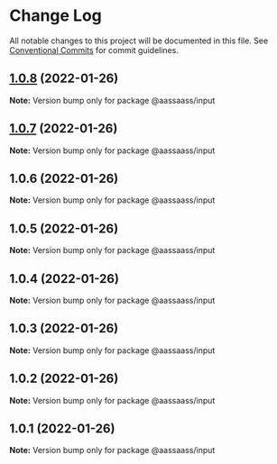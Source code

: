 # Change Log

All notable changes to this project will be documented in this file.
See [Conventional Commits](https://conventionalcommits.org) for commit guidelines.

## [1.0.8](https://github.com/har-sargis/lerna/compare/@aassaass/input@1.0.7...@aassaass/input@1.0.8) (2022-01-26)

**Note:** Version bump only for package @aassaass/input





## [1.0.7](https://github.com/har-sargis/lerna/compare/@aassaass/input@1.0.6...@aassaass/input@1.0.7) (2022-01-26)

**Note:** Version bump only for package @aassaass/input





## 1.0.6 (2022-01-26)

**Note:** Version bump only for package @aassaass/input





## 1.0.5 (2022-01-26)

**Note:** Version bump only for package @aassaass/input





## 1.0.4 (2022-01-26)

**Note:** Version bump only for package @aassaass/input





## 1.0.3 (2022-01-26)

**Note:** Version bump only for package @aassaass/input





## 1.0.2 (2022-01-26)

**Note:** Version bump only for package @aassaass/input





## 1.0.1 (2022-01-26)

**Note:** Version bump only for package @aassaass/input
